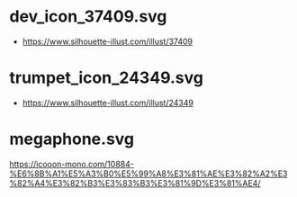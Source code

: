 # dev_icon_37409.svg

- https://www.silhouette-illust.com/illust/37409

# trumpet_icon_24349.svg

- https://www.silhouette-illust.com/illust/24349

# megaphone.svg

https://icooon-mono.com/10884-%E6%8B%A1%E5%A3%B0%E5%99%A8%E3%81%AE%E3%82%A2%E3%82%A4%E3%82%B3%E3%83%B3%E3%81%9D%E3%81%AE4/